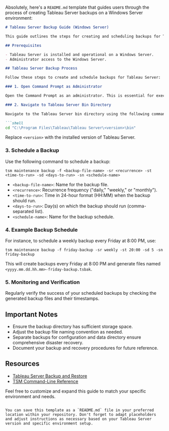 Absolutely, here's a `README.md` template that guides users through the process of creating Tableau Server backups on a Windows Server environment:

```markdown
# Tableau Server Backup Guide (Windows Server)

This guide outlines the steps for creating and scheduling backups for Tableau Server on a Windows Server environment. Backups are essential for safeguarding your data and ensuring disaster recovery readiness.

## Prerequisites

- Tableau Server is installed and operational on a Windows Server.
- Administrator access to the Windows Server.

## Tableau Server Backup Process

Follow these steps to create and schedule backups for Tableau Server:

### 1. Open Command Prompt as Administrator

Open the Command Prompt as an administrator. This is essential for executing commands with the required privileges.

### 2. Navigate to Tableau Server Bin Directory

Navigate to the Tableau Server bin directory using the following command:

```shell
cd "C:\Program Files\Tableau\Tableau Server\<version>\bin"
```

Replace `<version>` with the installed version of Tableau Server.

### 3. Schedule a Backup

Use the following command to schedule a backup:

```shell
tsm maintenance backup -f <backup-file-name> -sr <recurrence> -st <time-to-run> -sd <days-to-run> -sn <schedule-name>
```

- `<backup-file-name>`: Name for the backup file.
- `<recurrence>`: Recurrence frequency ("daily," "weekly," or "monthly").
- `<time-to-run>`: Time in 24-hour format (HH:MM) when the backup should run.
- `<days-to-run>`: Day(s) on which the backup should run (comma-separated list).
- `<schedule-name>`: Name for the backup schedule.

### 4. Example Backup Schedule

For instance, to schedule a weekly backup every Friday at 8:00 PM, use:

```shell
tsm maintenance backup -f friday-backup -sr weekly -st 20:00 -sd 5 -sn friday-backup
```

This will create backups every Friday at 8:00 PM and generate files named `<yyyy.mm.dd.hh.mm>-friday-backup.tsbak`.

### 5. Monitoring and Verification

Regularly verify the success of your scheduled backups by checking the generated backup files and their timestamps.

## Important Notes

- Ensure the backup directory has sufficient storage space.
- Adjust the backup file naming convention as needed.
- Separate backups for configuration and data directory ensure comprehensive disaster recovery.
- Document your backup and recovery procedures for future reference.

## Resources

- [Tableau Server Backup and Restore](https://help.tableau.com/current/server/en-us/backup.htm)
- [TSM Command-Line Reference](https://help.tableau.com/current/server/en-us/cli_tsm.htm)

Feel free to customize and expand this guide to match your specific environment and needs.
```

You can save this template as a `README.md` file in your preferred location within your repository. Don't forget to adapt placeholders and adjust instructions as necessary based on your Tableau Server version and specific environment setup.
